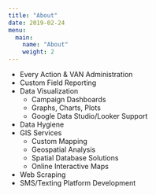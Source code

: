```yaml
---
title: "About"
date: 2019-02-24
menu:
  main:
    name: "About"
    weight: 2
---
```


- Every Action & VAN Administration
- Custom Field Reporting
- Data Visualization
    - Campaign Dashboards
    - Graphs, Charts, Plots
    - Google Data Studio/Looker Support
- Data Hygiene 
- GIS Services
    - Custom Mapping
    - Geospatial Analysis
    - Spatial Database Solutions
    - Online Interactive Maps
- Web Scraping
- SMS/Texting Platform Development
